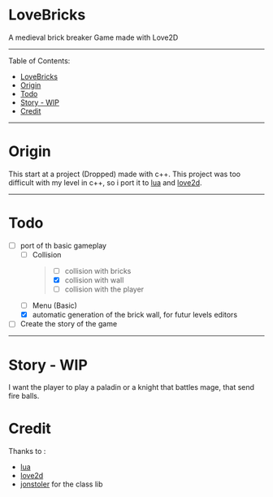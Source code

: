 # LoveBricks

A medieval brick breaker Game made with Love2D

---
Table of Contents:

- [LoveBricks](#lovebricks)
- [Origin](#origin)
- [Todo](#todo)
- [Story - WIP](#story---wip)
- [Credit](#credit)

---

# Origin

This start at a project (Dropped) made with c++.
This project was too difficult with my level in c++, so i port it to [lua](https://www.lua.org/) and [love2d](https://love2d.org/).

---

# Todo

- [ ] port of th basic gameplay
  - [ ] Collision
    >
    >- [ ] collision with bricks
    >- [x] collision with wall
    >- [ ] collision with the player
    >
  - [ ] Menu (Basic)
  - [x] automatic generation of the brick wall, for futur levels editors

- [ ] Create the story of the game

---

# Story - WIP

I want the player to play a paladin or a knight that battles mage, that send fire balls.

# Credit

Thanks to :

- [lua](https://www.lua.org/)
- [love2d](https://love2d.org/)
- [jonstoler](https://github.com/jonstoler/class.lua) for the class lib
